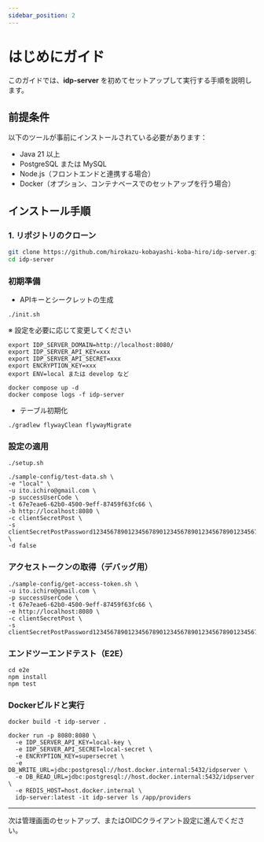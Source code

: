 ```yaml
---
sidebar_position: 2
---
```


# はじめにガイド

このガイドでは、**idp-server** を初めてセットアップして実行する手順を説明します。

## 前提条件

以下のツールが事前にインストールされている必要があります：

- Java 21 以上
- PostgreSQL または MySQL
- Node.js（フロントエンドと連携する場合）
- Docker（オプション、コンテナベースでのセットアップを行う場合）

## インストール手順

### 1. リポジトリのクローン

```bash
git clone https://github.com/hirokazu-kobayashi-koba-hiro/idp-server.git
cd idp-server
```

### 初期準備

* APIキーとシークレットの生成

```shell
./init.sh
```

※ 設定を必要に応じて変更してください

```shell
export IDP_SERVER_DOMAIN=http://localhost:8080/
export IDP_SERVER_API_KEY=xxx
export IDP_SERVER_API_SECRET=xxx
export ENCRYPTION_KEY=xxx
export ENV=local または develop など

docker compose up -d
docker compose logs -f idp-server
```

* テーブル初期化

```shell
./gradlew flywayClean flywayMigrate
```

### 設定の適用

```shell
./setup.sh
```

```shell
./sample-config/test-data.sh \
-e "local" \
-u ito.ichiro@gmail.com \
-p successUserCode \
-t 67e7eae6-62b0-4500-9eff-87459f63fc66 \
-b http://localhost:8080 \
-c clientSecretPost \
-s clientSecretPostPassword1234567890123456789012345678901234567890123456789012345678901234567890 \
-d false
```

### アクセストークンの取得（デバッグ用）

```shell
./sample-config/get-access-token.sh \
-u ito.ichiro@gmail.com \
-p successUserCode \
-t 67e7eae6-62b0-4500-9eff-87459f63fc66 \
-e http://localhost:8080 \
-c clientSecretPost \
-s clientSecretPostPassword1234567890123456789012345678901234567890123456789012345678901234567890
```

### エンドツーエンドテスト（E2E）

```shell
cd e2e
npm install
npm test
```

### Dockerビルドと実行

```shell
docker build -t idp-server .
```

```shell
docker run -p 8080:8080 \
  -e IDP_SERVER_API_KEY=local-key \
  -e IDP_SERVER_API_SECRET=local-secret \
  -e ENCRYPTION_KEY=supersecret \
  -e DB_WRITE_URL=jdbc:postgresql://host.docker.internal:5432/idpserver \
  -e DB_READ_URL=jdbc:postgresql://host.docker.internal:5432/idpserver \
  -e REDIS_HOST=host.docker.internal \
  idp-server:latest -it idp-server ls /app/providers
```

---

次は管理画面のセットアップ、またはOIDCクライアント設定に進んでください。
